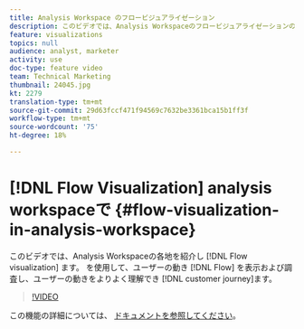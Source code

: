 ```yaml
---
title: Analysis Workspace のフロービジュアライゼーション
description: このビデオでは、Analysis Workspaceのフロービジュアライゼーションの概要を説明します。 フローを使用して、ユーザーの移動を表示、調査し、顧客の遍歴をより深く把握できます。
feature: visualizations
topics: null
audience: analyst, marketer
activity: use
doc-type: feature video
team: Technical Marketing
thumbnail: 24045.jpg
kt: 2279
translation-type: tm+mt
source-git-commit: 29d63fccf471f94569c7632be3361bca15b1ff3f
workflow-type: tm+mt
source-wordcount: '75'
ht-degree: 18%

---
```



# [!DNL Flow Visualization] analysis workspaceで {#flow-visualization-in-analysis-workspace}

このビデオでは、Analysis Workspaceの各地を紹介し [!DNL Flow visualization] ます。 を使用して、ユーザーの動き [!DNL Flow] を表示および調査し、ユーザーの動きをよりよく理解でき [!DNL customer journey]ます。

>[!VIDEO](https://video.tv.adobe.com/v/24045/?quality=12)

この機能の詳細については、 [ドキュメントを参照してください](https://marketing.adobe.com/resources/help/ja_JP/analytics/analysis-workspace/flow.html)。